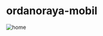 # ordanoraya-mobil
![home](https://user-images.githubusercontent.com/75138903/234419580-5782429a-0494-46d5-baa5-e9a06f523343.png)

